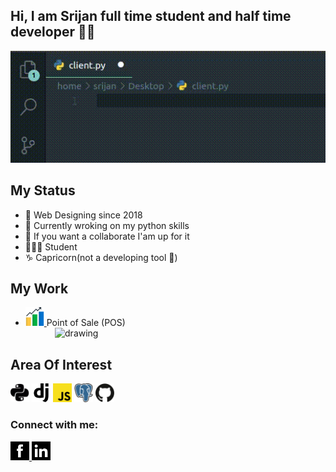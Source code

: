 ## Hi, I am Srijan full time student and half time developer 👋🏾
![](hello.gif)

## My Status
- 🔭 Web Designing since 2018
- 🌱 Currently wroking on my python skills
- 👯 If you want a collaborate I'am up for it 
- 🧑🏿‍🎓 Student
- ♑ Capricorn(not a developing tool 🤣)

## My Work
- <a href="https://pos.returnzero.com.np/demo/"><img src="statistics.svg" alt="drawing" width="30"/> 
</a> Point of Sale (POS) <br>
&nbsp;&nbsp;&nbsp;&nbsp;&nbsp;&nbsp;&nbsp;&nbsp;&nbsp;&nbsp;&nbsp;&nbsp;<img src="https://external-content.duckduckgo.com/iu/?u=https%3A%2F%2Fwww.cattani.it%2Fwp-content%2Fuploads%2F2016%2F08%2Fajax-loading.gif&f=1&nofb=1" alt="drawing" width="35"/>

## Area Of Interest
<a href="#"><img src="python.svg" alt="drawing" width="30"/></a>
<a href="#"><img src="django.svg" alt="drawing" width="30"/></a>
<a href="#"><img src="javascript.svg" alt="drawing" width="30"/></a>
<a href="#"><img src="postgresql.svg" alt="drawing" width="30"/></a>
<a><img src="github.svg" alt="drawing" width="30"/></a>


### Connect with me:
<a href="https://www.facebook.com/srijan.pokhrel.35"><img src="facebook.svg" alt="drawing" target="_blank" width="30"/>
</a>
<a href="https://www.linkedin.com/in/srijan-pokhrel-598b661ba/"><img src="linkedin.svg" target="_blank" alt="drawing" width="30"/>
</a>





